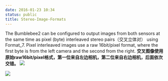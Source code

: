 ```yaml
---
date: 2016-01-23 10:34
status: public
title: Stereo-Image-Formats
---
```


The Bumblebee2 can be configured to output images from both sensors at the same time as pixel (byte) interleaved stereo pairs（交叉立体对） using Format_7. Pixel interleaved images use a raw 16bit/pixel format, where the first byte is from the left camera and the second from the right.
**交叉图像使用原始raw16bit/pixel格式，第一位来自左边相机，第二位来自右边相机，后面依次交错。**
![](~/10-40-09.jpg)

![](~/10-41-27.jpg)
